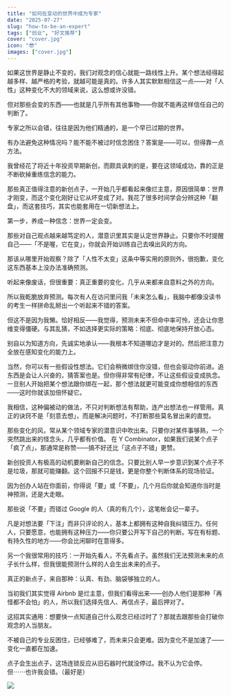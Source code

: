 ```yaml
---
title: "如何在变动的世界中成为专家"
date: "2025-07-27"
slug: "how-to-be-an-expert"
tags: ["创业", "好文推荐"]
cover: "cover.jpg"
icon: "😎"
images: ["cover.jpg"]
---
```

如果这世界是静止不变的，我们对观念的信心就能一路线性上升。某个想法经得起越多样、越严格的考验，就越可能是真的。许多人其实默默相信这一点——对「人性」这种变化不大的领域来说，这么想或许没错。



但对那些会变的东西——也就是几乎所有其他事物——你就不能再这样信任自己的判断了。



专家之所以会错，往往是因为他们精通的，是一个早已过期的世界。



有办法避免这种情况吗？能不能不被过时信念困住？答案是——可以，但得靠一点方法。



我曾经花了将近十年投资早期新创，而颇具讽刺的是，要在这领域成功，靠的正是不断砍掉重练信念的能力。



那些真正值得注意的新创点子，一开始几乎都看起来像烂主意，原因很简单：世界才刚变，而这个变化刚好让它从坏变成了对。我花了很多时间学会分辨这种「翻盘」，而这套技巧，其实也能套用在一切新想法上。



第一步，养成一种信念：世界一定会变。



那些对自己观点越来越笃定的人，潜意识里其实是认定世界静止。只要你不时提醒自己——「不是喔，它在变」，你就会开始训练自己去嗅出风的方向。



那该从哪里开始观察？除了「人性不太变」这条中等实用的原则外，很抱歉，变化这东西基本上没办法准确预测。



听起来像废话，但很重要：真正重要的变化，几乎从来都来自意料之外的方向。



所以我乾脆放弃预测。每次有人在访问里问我「未来怎么看」，我脑中都像没读书的考生一样拼命乱掰出一个听起来不错的答案。



但这不是因为我懒。恰好相反——我觉得，预测未来不但命中率可怜，还会让你思维变得僵硬。与其乱猜，不如选择更实际的策略：彻底、彻底地保持开放心态。



别自以为知道方向，先诚实地承认——我根本不知道哪边才是对的。然后把注意力全放在感知变化的能力上。



当然，你可以有一些假设性想法。它们会稍微绑住你没错，但也会驱动你前进。追东西是会让人兴奋的，猜答案也是。但你得非常有纪律，不让这些假设变成执念。
一旦别人开始把某个想法跟你绑在一起，那个想法就更可能变成你想相信的东西——这时你就该加倍怀疑它。



我相信，这种偏被动的做法，不只对判断想法有帮助，连产出想法也一样管用。真正的诀窍不是「刻意去想」，而是解决问题时，不打断那些莫名冒出来的直觉。



那些变化的风，常从某个领域专家的潜意识中吹出来。只要你对某件事够熟，一个突然跳出来的怪念头，几乎都有价值。
在 Y Combinator，如果我们说某个点子「疯了点」，那通常是称赞——搞不好还比「这点子不错」更赞。



新创投资人有极高的动机要刷新自己的信念。只要比别人早一步意识到某个点子不是垃圾，那就可能赚翻。这个回报不只是钱，更是你整个判断体系的现场验证。



因为创办人站在你面前，你得说「要」或「不要」，几个月后你就会知道你当时是神预测，还是大走眼。



那些说「不要」而错过 Google 的人（真的有几个），这笔帐会记一辈子。



凡是对想法要「下注」而非只评论的人，基本上都拥有这种自我纠错压力。任何人，只要愿意，也能拥有这种压力——你只要公开写下自己的判断。写在有标题、有持久性的地方——你会比闲聊时在意得多。



另一个我很常用的技巧：一开始先看人，不先看点子。虽然我们无法预测未来的点子长什么样，但我很能预测什么样的人会生出未来的点子。



真正的新点子，来自那种：认真、有劲、脑袋够独立的人。



当初我们其实觉得 Airbnb 是烂主意，但我们看得出来——创办人他们是那种「再怪都不会怕」的人，所以我们选择先信人、再信点子，最后押对了。



这招其实通用：想要快一点知道自己什么观念已经过时了？那就去跟那些会打破你观念的人当朋友。



不被自己的专业反困住，已经够难了，而未来只会更难。因为变化不是加速了——变化一直都在加速。



点子会生出点子，这场连锁反应从旧石器时代就没停过。我不认为它会停。
但⋯⋯也许我会错。（最好是）




![](https://prod-files-secure.s3.us-west-2.amazonaws.com/112d0858-5090-4d34-a606-b75eb8d65fd2/46476355-9cf3-4e99-9b7a-3531bc426380/1000202064.png?X-Amz-Algorithm=AWS4-HMAC-SHA256&X-Amz-Content-Sha256=UNSIGNED-PAYLOAD&X-Amz-Credential=ASIAZI2LB466545WCRHJ%2F20250924%2Fus-west-2%2Fs3%2Faws4_request&X-Amz-Date=20250924T212752Z&X-Amz-Expires=3600&X-Amz-Security-Token=IQoJb3JpZ2luX2VjEN7%2F%2F%2F%2F%2F%2F%2F%2F%2F%2FwEaCXVzLXdlc3QtMiJIMEYCIQDLw882Hrug9W4Hj1%2Fty3VbsGHVALn93KlQTUJMrfRX2AIhAMemblRlhvyOIoxM2Czl32X3luMoQC7SiF4RKvRCsXW4Kv8DCGYQABoMNjM3NDIzMTgzODA1Igy8jXjc2ydx7eNxvLcq3AO2gA%2Fx%2B7hiZELU6IrbyKBV0anFVj12BIDVs0OVToU%2BtMRFPYzRk80MGv8pDkLLYfC7lUxopReqMtbLUWqhmb%2FIztFrLQJ%2B51qX4FWfqY%2FCw%2BqUtSTTFYCSA8XWdhgmAsNkZRJ0YEKonTvAe0Je43GDMF4mOQ3foe6qAWIK0xJPAVRzazmWzvPJ9wLbQypcYsy41n%2FhxoLPhR4eLiUOWI6rzPgInIX3xXz7ZnJxOrzUdwNK6Royk8BgKtkX52OUnLfDLL1w%2BspU0Ijn1xf05t1SMpHMlB16cLgjlQ%2B1Wp4hE6HzIsblK3QusSdIlL%2FxAw5uUCze1s93eHsgsz9S2eTJsTfQj7j1fh6jrt%2Bqp1ka0E4zGia%2Fj2gukMFgfPTFWNd4K%2FdPpiNSIYCnPlAL55slFCxyttbd0bFtKUuZ5y5qxjAisPd4G4xisLTabVYHRDQo8jlSjc%2BUReTC0NqhuSpT%2F837iVScQD9c1GTNOfVA3aDb8u%2FQaCucNvNdzte0gIWmihS7pcEeZsAkwdOS5VzgwZrE1h%2F%2FHmQBVMLk%2BKNThoI3OT5EydUEwm5lZwxCOkku8b1kkFOSSo4rteJJQrOXFr2F6cWmC%2FSp5FJSIgj2RHnW3VQ8eCRXyuDFqzCcwtHGBjqkAQ5qA9%2BgElWyTad8H8h1PIu%2FMq%2FHyGFVSOXcu1G266zH392t62TR4e973trSabZhQD1hk8uy1FRcqTxt%2F0a8DUQ%2B3u8vPWEiveHp598d1mfhgfvMeL%2BZQ0tJXF6HvElRQ1Fej2O6VjJHWaD5AA%2BqgIDRXcTT5hjIKTXDAcYINWPziyF4Ni2VAWgdI2nK14Q0znPDR7Ah40GaZpilQTrMSf7rpISm&X-Amz-Signature=33c0b4522863c5931a9c4fcd00b0b17be367b2c3bb313dff2831f0e095ad6c84&X-Amz-SignedHeaders=host&x-amz-checksum-mode=ENABLED&x-id=GetObject)

